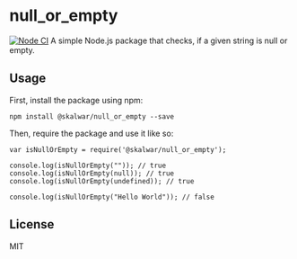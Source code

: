 # null_or_empty


[![Node CI](https://github.com/JonathanGian/Empty_project/actions/workflows/whatever.yml/badge.svg)](https://github.com/JonathanGian/Empty_project/actions/workflows/whatever.yml)
A simple Node.js package that checks, if a given string is null or empty.

## Usage

First, install the package using npm:

    npm install @skalwar/null_or_empty --save

Then, require the package and use it like so:

    var isNullOrEmpty = require('@skalwar/null_or_empty');

    console.log(isNullOrEmpty("")); // true
    console.log(isNullOrEmpty(null)); // true
    console.log(isNullOrEmpty(undefined)); // true

    console.log(isNullOrEmpty("Hello World")); // false

## License

MIT

